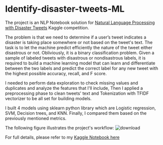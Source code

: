 # Identify-disaster-tweets-ML

The project is an NLP Notebook solution for [Natural Language Processing with Disaster Tweets](https://www.kaggle.com/competitions/nlp-getting-started) Kaggle competition. 

The problem is that we need to determine if a user’s tweet indicates a disaster is taking place somewhere or not based on the tweet's text. The task is to let the machine predict efficiently the nature of the tweet either disastrous or not. Obliviously, it is a binary classification problem. Given a sample of labeled tweets with disastrous or nondisastrous labels, it is required to build a machine learning model that can learn and differentiate between the two labels and predict the correct label for any new tweet with the highest possible accuracy, recall, and F score.

I needed to perform data exploration to check missing values and duplicates and analyze the features that I'll include, Then I applied a preprocessing phase to clean tweets' text and Tokenization with TFIDF vectorizer to be all set for building models.

I built 4 models using sklearn python library which are Logistic regression, SVM, Decision trees, and KNN. Finally, I compared them based on the previously mentioned metrics.

The following figure illustrates the project's workflow:
![download](https://user-images.githubusercontent.com/43493601/189835866-7c5e747b-6e39-433e-9024-3277a677781f.jpg)

For full details, please refer to my [Kaggle Notebook here](https://www.kaggle.com/mohamedelsaadany/identify-disaster-tweets-ml)
